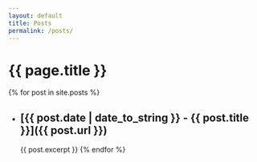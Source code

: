 ```yaml
---
layout: default
title: Posts
permalink: /posts/
---
```


# {{ page.title }}

{% for post in site.posts %}
  - ## [{{ post.date | date_to_string }} - {{  post.title }}]({{ post.url }})
    {{ post.excerpt }}
{% endfor %}
